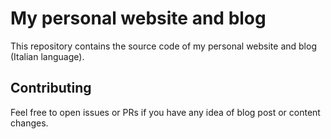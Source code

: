 # My personal website and blog
This repository contains the source code of my personal website and blog (Italian language).

## Contributing
Feel free to open issues or PRs if you have any idea of blog post or content changes.
